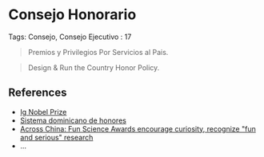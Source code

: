 # Consejo Honorario

Tags: Consejo, Consejo Ejecutivo
: 17

> Premios y Privilegios Por Servicios al Pais.
> 

> Design & Run the Country Honor Policy.
> 

## References

- [Ig Nobel Prize](https://en.wikipedia.org/wiki/Ig_Nobel_Prize)
- [Sistema dominicano de honores](https://es.wikipedia.org/wiki/Sistema_dominicano_de_honores)
- [Across China: Fun Science Awards encourage curiosity, recognize "fun and serious" research](https://english.news.cn/20231112/e61b96e06a5843fc80eb7550aee6d38e/c.html)
- …